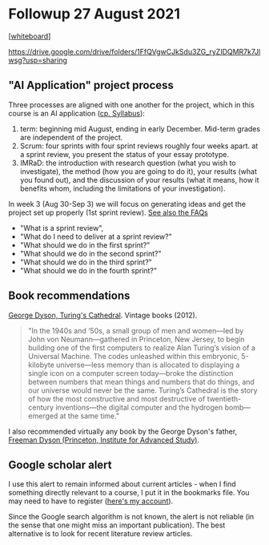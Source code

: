 
# Followup 27 August 2021

[[whiteboard](https://drive.google.com/drive/folders/1FfQVgwCJkSdu3ZG_ryZIDQMR7k7Jlwsg?usp=sharing)]

<https://drive.google.com/drive/folders/1FfQVgwCJkSdu3ZG_ryZIDQMR7k7Jlwsg?usp=sharing>


## "AI Application" project process

Three processes are aligned with one another for the project,
which in this course is an AI application ([cp. Syllabus](https://github.com/birkenkrahe/ai482/blob/main/syllabus.md#grading-system)):

1.  term: beginning mid August, ending in early December. Mid-term
    grades are independent of the project.
2.  Scrum: four sprints with four sprint reviews roughly four weeks
    apart. at a sprint review, you present the status of your essay
    prototype.
3.  IMRaD: the introduction with research question (what you wish
    to investigate), the method (how you are going to do it), your
    results (what you found out), and the discussion of your
    results (what it means, how it benefits whom, including the
    limitations of your investigation).

In week 3 (Aug 30-Sep 3) we will focus on generating ideas and get
the project set up properly (1st sprint review). [See also the FAQs](https://github.com/birkenkrahe/org/blob/master/FAQ.md)

-   "What is a sprint review",
-   "What do I need to deliver at a sprint review?"
-   "What should we do in the first sprint?"
-   "What should we do in the second sprint?"
-   "What should we do in the third sprint?"
-   "What should we do in the fourth sprint?"


## Book recommendations

[George Dyson, Turing's Cathedral](https://www.amazon.com/Turings-Cathedral-Origins-Digital-Universe/dp/1400075998). Vintage books (2012).

> "In the 1940s and ‘50s, a small group of men and women—led by John von
> Neumann—gathered in Princeton, New Jersey, to begin building one of
> the first computers to realize Alan Turing’s vision of a Universal
> Machine. The codes unleashed within this embryonic, 5-kilobyte
> universe—less memory than is allocated to displaying a single icon on
> a computer screen today—broke the distinction between numbers that
> mean things and numbers that do things, and our universe would never
> be the same. Turing’s Cathedral is the story of how the most
> constructive and most destructive of twentieth-century inventions—the
> digital computer and the hydrogen bomb—emerged at the same time."

I also recommended virtually any book by the George Dyson's
father, [Freeman Dyson (Princeton, Institute for Advanced Study)](https://www.ias.edu/sns/dyson).


## Google scholar alert

I use this alert to remain informed about current articles - when
I find something directly relevant to a course, I put it in the
bookmarks file. You may need to have to register ([here's my
account](https://scholar.google.com/citations?user=Vvnwsv0AAAAJ&hl=en&authuser=1)).

Since the Google search algorithm is not known, the alert is not
reliable (in the sense that one might miss an important
publication). The best alternative is to look for recent
literature review articles.

